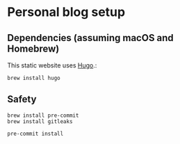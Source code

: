 # Personal blog setup

## Dependencies (assuming macOS and Homebrew)

This static website uses [Hugo](https://gohugo.io).:

`brew install hugo`

## Safety 

```
brew install pre-commit
brew install gitleaks
```

`pre-commit install`